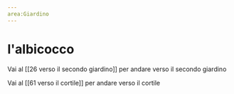 ```yaml
---
area:Giardino
---
```

# l'albicocco

Vai al [[26 verso il secondo giardino]] per andare verso il secondo giardino

Vai al [[61 verso il cortile]] per andare verso il cortile